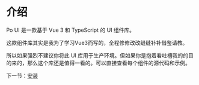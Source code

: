 # 介绍

Po UI 是一款基于 Vue 3 和 TypeScript 的 UI 组件库。

这款组件库其实是我为了学习Vue3而写的，全程修修改改缝缝补补借鉴请教。

所以如果强烈不建议你将此 UI 库用于生产环境。但如果你是抱着看吐槽我的的目的来的，那么这个库还是值得一看的。可以直接查看每个组件的源代码和示例。

下一节：[安装](#/doc/install)